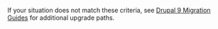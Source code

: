 If your situation does not match these criteria, see [Drupal 9 Migration Guides](/drupal-9-migration) for additional upgrade paths.

